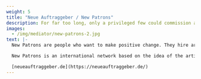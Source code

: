 ```yaml
---
weight: 5
title: "Neue Auftraggeber / New Patrons"
description: For far too long, only a privileged few could commission an artwork. New Patrons wants to ensure that everyone can.
images: 
  - /img/mediator/new-patrons-2.jpg
text: |-
  New Patrons are people who want to make positive change. They hire artists to develop works of art that propose answers to urgent questions in their city, town, or village. With support from mediators, they define what they want from art and initiate projects that articulate what matters to them.

  New Patrons is an international network based on the idea of the artist François Hers.

  [neueauftraggeber.de](https://neueauftraggeber.de/)
---
```


